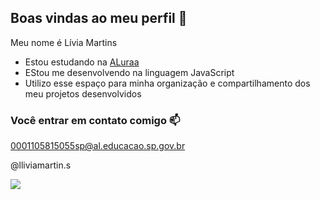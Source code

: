 ## Boas vindas ao meu perfil 💜

Meu nome é Lívia Martins

- Estou estudando na [ALuraa](https://www.alura.com.br)
- EStou me desenvolvendo na linguagem JavaScript
- Utilizo esse espaço para minha organização e compartilhamento dos meu projetos desenvolvidos

### Você entrar em contato comigo 📫

0001105815055sp@al.educacao.sp.gov.br

@lliviamartin.s


![](https://media1.tenor.com/m/CzaHhPyIR8gAAAAC/rosy00.gif)
